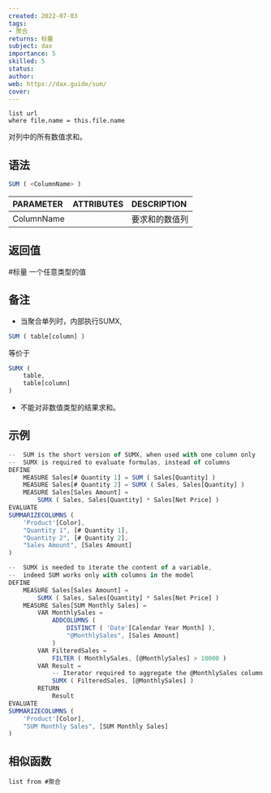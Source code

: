 ```yaml
---
created: 2022-07-03
tags: 
- 聚合 
returns: 标量
subject: dax
importance: 5
skilled: 5
status:
author:
web: https://dax.guide/sum/
cover: 
---
```


```dataview
list url
where file.name = this.file.name
```

对列中的所有数值求和。

## 语法

```js
SUM ( <ColumnName> )
```

|PARAMETER|ATTRIBUTES|DESCRIPTION|
| :----------------------------------------------------------- | :--------- | :----------------------------------------------------------- |
|ColumnName||要求和的数值列|

## 返回值

#标量  一个任意类型的值

## 备注

-   当聚合单列时，内部执行SUMX,

```js
SUM ( table[column] )
```

等价于

```js
SUMX (
    table,
    table[column]
)
```

-   不能对非数值类型的结果求和。

## 示例

```js
--  SUM is the short version of SUMX, when used with one column only
--  SUMX is required to evaluate formulas, instead of columns
DEFINE
    MEASURE Sales[# Quantity 1] = SUM ( Sales[Quantity] )
    MEASURE Sales[# Quantity 2] = SUMX ( Sales, Sales[Quantity] )
    MEASURE Sales[Sales Amount] =
        SUMX ( Sales, Sales[Quantity] * Sales[Net Price] )
EVALUATE
SUMMARIZECOLUMNS (
    'Product'[Color],
    "Quantity 1", [# Quantity 1],
    "Quantity 2", [# Quantity 2],
    "Sales Amount", [Sales Amount]
)
```

```js
--  SUMX is needed to iterate the content of a variable,
--  indeed SUM works only with columns in the model
DEFINE
    MEASURE Sales[Sales Amount] =
        SUMX ( Sales, Sales[Quantity] * Sales[Net Price] )
    MEASURE Sales[SUM Monthly Sales] =
        VAR MonthlySales =
            ADDCOLUMNS (
                DISTINCT ( 'Date'[Calendar Year Month] ),
                "@MonthlySales", [Sales Amount]
            )
        VAR FilteredSales =
            FILTER ( MonthlySales, [@MonthlySales] > 10000 )
        VAR Result =
            -- Iterator required to aggregate the @MonthlySales column       
            SUMX ( FilteredSales, [@MonthlySales] )
        RETURN
            Result
EVALUATE
SUMMARIZECOLUMNS (
    'Product'[Color],
    "SUM Monthly Sales", [SUM Monthly Sales]
)
```

## 相似函数
```dataview
list from #聚合
```